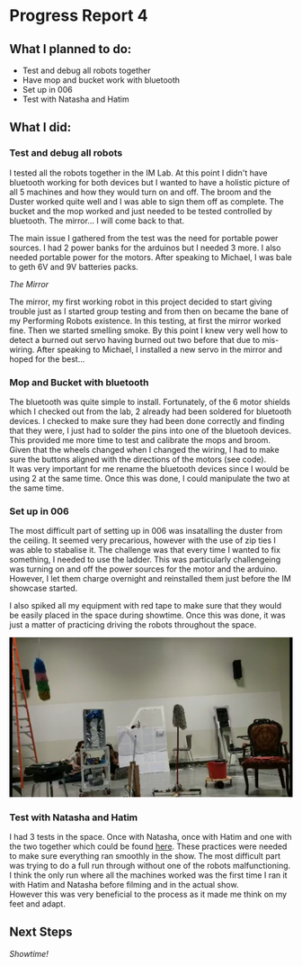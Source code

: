 # Progress Report 4

## What I planned to do:

* Test and debug all robots together
* Have mop and bucket work with bluetooth
* Set up in 006
* Test with Natasha and Hatim

## What I did:

### Test and debug all robots

I tested all the robots together in the IM Lab. At this point I didn't have bluetooth working for both devices but I wanted to have a holistic picture of all 5 machines and how they would turn on and off. The broom and the Duster worked quite well and I was able to sign them off as complete. The bucket and the mop worked and just needed to be tested controlled by bluetooth. The mirror... I will come back to that.
<br>

The main issue I gathered from the test was the need for portable power sources. I had 2 power banks for the arduinos but I needed 3 more. I also needed portable power for the motors. After speaking to Michael, I was bale to geth 6V and 9V batteries packs.

*The Mirror*
<br>

The mirror, my first working robot in this project decided to start giving trouble just as I started group testing and from then on became the bane of my Performing Robots existence. In this testing, at first the mirror worked fine. Then we started smelling smoke. By this point I knew very well how to detect a burned out servo having burned out two before that due to mis-wiring. After speaking to Michael, I installed a new servo in the mirror and hoped for the best...

### Mop and Bucket with bluetooth

The bluetooth was quite simple to install. Fortunately, of the 6 motor shields which I checked out from the lab, 2 already had been soldered for bluetooth devices. I checked to make sure they had been done correctly and finding that they were, I just had to solder the pins into one of the bluetooh devices.
<br>
This provided me more time to test and calibrate the mops and broom. Given that the wheels changed when I changed the wiring, I had to make sure the buttons aligned with the directions of the motors (see code).
<br>
It was very important for me rename the bluetooth devices since I would be using 2 at the same time. Once this was done, I could manipulate the two at the same time.


### Set up in 006

The most difficult part of setting up in 006 was insatalling the duster from the ceiling. It seemed very precarious, however with the use of zip ties I was able to stabalise it. The challenge was that every time I wanted to fix something, I needed to use the ladder. This was particularly challengeing was turning on and off the power sources for the motor and the arduino. However, I let them charge overnight and reinstalled them just before the IM showcase started.

I also spiked all my equipment with red tape to make sure that they would be easily placed in the space during showtime. Once this was done, it was just a matter of practicing driving the robots throughout the space.

![](setUp.png)

### Test with Natasha and Hatim

I had 3 tests in the space. Once with Natasha, once with Hatim and one with the two together which could be found [here](https://youtu.be/RUvNm_sH5tQ). These practices were needed to make sure everything ran smoothly in the show. The most difficult part was trying to do a full run through without one of the robots malfunctioning. I think the only run where all the machines worked was the first time I ran it with Hatim and Natasha before filming and in the actual show. 
<br>
However this was very beneficial to the process as it made me think on my feet and adapt.


## Next Steps

*Showtime!*

